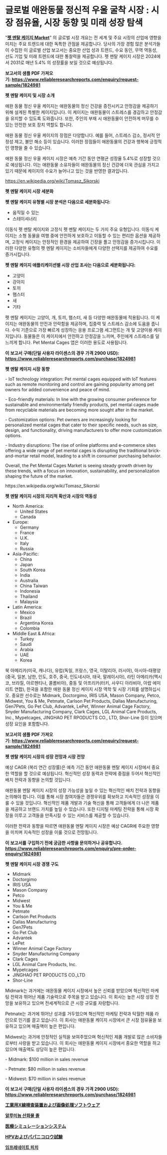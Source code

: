 <p><h1>글로벌 애완동물 정신적 우울 굴착 시장 : 시장 점유율, 시장 동향 및 미래 성장 탐색</h1></p><p>"<strong><a href="https://www.reliableresearchreports.com/pet-mental-cages-r1824981">펫 멘탈 케이지 Market</a></strong>" 의 글로벌 시장 개요는 전 세계 및 주요 시장의 산업에 영향을 미치는 주요 트렌드에 대한 독특한 관점을 제공합니다. 당사의 가장 경험 많은 분석가들이 수집한 이 글로벌 산업 보고서는 중요한 산업 성과 트렌드, 수요 동인, 무역 역동성, 선도 기업 및 미래 트렌드에 대한 통찰력을 제공합니다. 펫 멘탈 케이지 시장은 2024에서 2031로 매년 5.4% 의 성장률을 보일 것으로 예상됩니다.</p>
<p><strong>보고서의 샘플 PDF 가져오기:&nbsp;<a href="https://www.reliableresearchreports.com/enquiry/request-sample/1824981">https://www.reliableresearchreports.com/enquiry/request-sample/1824981</a></strong></p>
<p><strong>펫 멘탈 케이지 및 시장 소개</strong></p>
<p><p>애완 동물 정신 우울 케이지는 애완동물의 정신 건강을 증진시키고 안정감을 제공하기 위해 설계된 특별한 케이지입니다. 이 케이지는 애완동물이 스트레스를 경감하고 안정감을 유지할 수 있도록 도와줍니다. 또한, 주인의 부재 시 애완동물이 안전하게 머무를 수 있는 안전한 보호 장치 역할도 합니다.</p><p>애완 동물 정신 우울 케이지의 장점은 다양합니다. 예를 들어, 스트레스 감소, 정서적 안정성 제고, 불안 해소 등이 있습니다. 이러한 장점들이 애완동물의 건강과 행복에 긍정적인 영향을 줄 수 있습니다.</p><p>애완 동물 정신 우울 케이지 시장은 예측 기간 동안 연평균 성장율 5.4%로 성장할 것으로 예상됩니다. 이는 애완동물 소유자들이 애완동물의 정신 건강에 더욱 관심을 가지고 있기 때문에 케이지의 수요가 늘어나고 있는 것을 반영한 결과입니다.</p></p>
<p><a href="https://en.wikipedia.org/wiki/Tomasz_Sikorski">https://en.wikipedia.org/wiki/Tomasz_Sikorski</a></p>
<p><strong>펫 멘탈 케이지 시장 세분화</strong></p>
<p><strong>펫 멘탈 케이지 유형별 시장 분석은 다음으로 세분화됩니다:</strong></p>
<p><ul><li>움직일 수 있는</li><li>스테이셔너리</li></ul></p>
<p><p>이동식 펫 멘탈 케이지와 고정식 펫 멘탈 케이지는 두 가지 주요 유형입니다. 이동식 케이지는 소형 동물을 여행 중에 안전하게 보호하고 이동할 수 있는 편리한 옵션을 제공하며, 고정식 케이지는 안정적인 환경을 제공하여 긴장을 풀고 안정감을 증가시킵니다. 이러한 다양한 유형의 펫 멘탈 케이지는 소비자들에게 다양한 선택지를 제공하여 수요를 증가시킵니다.</p></p>
<p><strong>펫 멘탈 케이지 애플리케이션별 시장 산업 조사는 다음으로 세분화됩니다:</strong></p>
<p><ul><li>고양이</li><li>강아지</li><li>토끼</li><li>햄스터</li><li>새</li><li>기타</li></ul></p>
<p><p>펫 멘탈 케이지는 고양이, 개, 토끼, 햄스터, 새 등 다양한 애완동물에 적용됩니다. 이 케이지는 애완동물의 안전과 안락함을 제공하며, 집중력 및 스트레스 감소에 도움을 줍니다. 수익 기준으로 가장 빠르게 성장하는 응용 프로그램 세그먼트는 개 및 고양이용 케이지입니다. 동물들은 이 케이지에서 안전하고 안정감을 느끼며, 주인에게 스트레스를 덜 느끼게 합니다. Pet Mental Cages 앱은 이러한 용도로 사용됩니다.</p></p>
<p><strong>이 보고서 구매(단일 사용자 라이센스의 경우 가격 2900 USD): <a href="https://www.reliableresearchreports.com/purchase/1824981">https://www.reliableresearchreports.com/purchase/1824981</a></strong></p>
<p><strong>펫 멘탈 케이지 시장 동향</strong></p>
<p><p>- IoT technology integration: Pet mental cages equipped with IoT features such as remote monitoring and control are gaining popularity among pet owners for added convenience and peace of mind.</p><p>- Eco-friendly materials: In line with the growing consumer preference for sustainable and environmentally friendly products, pet mental cages made from recyclable materials are becoming more sought after in the market.</p><p>- Customization options: Pet owners are increasingly looking for personalized mental cages that cater to their specific needs, such as size, design, and functionality, driving manufacturers to offer more customization options.</p><p>- Industry disruptions: The rise of online platforms and e-commerce sites offering a wide range of pet mental cages is disrupting the traditional brick-and-mortar retail model, leading to a shift in consumer purchasing behavior.</p><p>Overall, the Pet Mental Cages Market is seeing steady growth driven by these trends, with a focus on innovation, sustainability, and personalization shaping the future of the market.</p></p>
<p>https://en.wikipedia.org/wiki/Tomasz_Sikorski</p>
<p><strong>펫 멘탈 케이지 시장의 지리적 확산과 시장의 역동성</strong></p>
<p><ul>
    <li>
        North America:
        <ul>
            <li>United States</li>
            <li>Canada</li>
        </ul>
    </li>
    <li>
        Europe:
        <ul>
            <li>Germany</li>
            <li>France</li>
            <li>U.K.</li>
            <li>Italy</li>
            <li>Russia</li>
        </ul>
    </li>
    <li>
        Asia-Pacific:
        <ul>
            <li>China</li>
            <li>Japan</li>
            <li>South Korea</li>
            <li>India</li>
            <li>Australia</li>
            <li>China Taiwan</li>
            <li>Indonesia</li>
            <li>Thailand</li>
            <li>Malaysia</li>
        </ul>
    </li>
    <li>
        Latin America:
        <ul>
            <li>Mexico</li>
            <li>Brazil</li>
            <li>Argentina Korea</li>
            <li>Colombia</li>
        </ul>
    </li>
    <li>
        Middle East & Africa:
        <ul>
            <li>Turkey</li>
            <li>Saudi</li>
            <li>Arabia</li>
            <li>UAE</li>
            <li>Korea</li>
        </ul>
    </li>
    </ul></p>
<p><p>북 아메리카(미국, 캐나다), 유럽(독일, 프랑스, 영국, 이탈리아, 러시아), 아시아-태평양(중국, 일본, 남한, 인도, 호주, 중국, 인도네시아, 태국, 말레이시아), 라틴 아메리카(멕시코, 브라질, 아르헨티나, 콜롬비아), 중동 및 아프리카(터키, 사우디 아라비아, 아랍 에미리트 연합), 한국을 포함한 애완 동물 정신 케이지 시장 역학 및 시장 기회를 설명하십시오. 중요한 선수로는 Midmark, Doctorgimo, IRIS USA, Mason Company, Petco, Midwest, You & Me, Petmate, Carlson Pet Products, Dallas Manufacturing, Gen7Pets, Go Pet Club, Advantek, LePet, Winner Animal Cage Factory, Snyder Manufacturing Company, Clark Cages, LGL Animal Care Products, Inc., Mypetcages, JINGHAO PET RPODUCTS CO., LTD, Shor-Line 등이 있으며 성장 요인을 포함합니다.</p></p>
<p><strong>보고서의 샘플 PDF 가져오기:&nbsp;<a href="https://www.reliableresearchreports.com/enquiry/request-sample/1824981">https://www.reliableresearchreports.com/enquiry/request-sample/1824981</a></strong></p>
<p><strong>펫 멘탈 케이지 시장의 성장 전망과 시장 전망</strong></p>
<p><p>예상 CAGR (복리 연간 성장률)은 예측 기간 동안 애완동물 멘탈 케이지 시장에서 중요한 역할을 할 것으로 예상됩니다. 혁신적인 성장 동력과 전략에 중점을 두어서 혁신적인 배치 전략과 동향을 논의할 것입니다. </p><p>애완동물 멘탈 케이지 시장의 성장 가능성을 높일 수 있는 혁신적인 배치 전략과 동향을 논의해야 합니다. 이를 통해 시장 참여자들은 경쟁우위를 확보하고 지속적인 성장을 이룰 수 있을 것입니다. 혁신적인 제품 개발과 기술 혁신을 통해 고객들에게 더 나은 제품을 제공하고 브랜드 가치를 높일 수 있습니다. 또한 디지털 마케팅 전략을 통해 시장 확장을 이루고 고객들을 만족시킬 수 있는 서비스를 제공할 수 있습니다.</p><p>이러한 전략과 동향을 따르면 애완동물 멘탈 케이지 시장은 예상 CAGR에 주요한 영향을 미치며 지속적인 성장을 이룰 것으로 전망됩니다.</p></p>
<p><strong>이 보고서를 구입하기 전에 궁금한 사항을 문의하거나 공유합니다. <a href="https://www.reliableresearchreports.com/enquiry/pre-order-enquiry/1824981">https://www.reliableresearchreports.com/enquiry/pre-order-enquiry/1824981</a></strong></p>
<p><strong>펫 멘탈 케이지 시장 경쟁 구도</strong></p>
<p><ul><li>Midmark</li><li>Doctorgimo</li><li>IRIS USA</li><li>Mason Company</li><li>Petco</li><li>Midwest</li><li>You & Me</li><li>Petmate</li><li>Carlson Pet Products</li><li>Dallas Manufacturing</li><li>Gen7Pets</li><li>Go Pet Club</li><li>Advantek</li><li>LePet</li><li>Winner Animal Cage Factory</li><li>Snyder Manufacturing Company</li><li>Clark Cages</li><li>LGL Animal Care Products, Inc.</li><li>Mypetcages</li><li>JINGHAO PET RPODUCTS CO.,LTD</li><li>Shor-Line</li></ul></p>
<p><p>Midmark는 과거에는 애완동물 케이지 시장에서 높은 신뢰를 받았으며 혁신적인 마케팅 전략과 뛰어난 제품 기술력으로 주목을 받고 있습니다. 이 회사는 높은 시장 성장 전망을 보유하고 있으며 전세계적으로 큰 시장 규모를 자랑합니다.</p><p>Petmate는 과거에 뛰어난 성과를 거두었으며 혁신적인 마케팅 전략과 탁월한 제품 라인으로 인기를 끌고 있습니다. 이 회사는 애완동물 케이지 시장에서 큰 시장 점유율을 보유하고 있으며 매출액이 높은 편입니다.</p><p>Midwest는 과거에 안정적인 실적을 보여주었으며 혁신적인 제품 개발로 많은 소비자들로부터 사랑을 받고 있습니다. 이 회사는 애완동물 케이지 시장에서 중요한 역할을 하고 있으며 매출액도 상당히 높은 편입니다.</p><p>- Midmark: $100 million in sales revenue</p><p>- Petmate: $80 million in sales revenue</p><p>- Midwest: $70 million in sales revenue</p></p>
<p><strong>이 보고서 구매(단일 사용자 라이센스의 경우 가격 2900 USD): <a href="https://www.reliableresearchreports.com/purchase/1824981">https://www.reliableresearchreports.com/purchase/1824981</a></strong></p>
<p><strong><p><a href="https://github.com/zjkmgcs938405/Market-Research-Report-List-4/blob/main/961411681830.md">工業用X線検査装置および画像処理ソフトウェア</a></p><p><a href="https://github.com/rcabello548/Market-Research-Report-List-3/blob/main/5825779101490.md">알루미늄 산화물 졸</a></p><p><a href="https://github.com/DanykaKilback/Market-Research-Report-List-2/blob/main/718084881828.md">医療シミュレーションシステム</a></p><p><a href="https://github.com/mohamedbakry57/Market-Research-Report-List-5/blob/main/282025581829.md">HPVおよびパパニコロウ試験</a></p><p><a href="https://github.com/KellyLyncyh543964/Market-Research-Report-List-3/blob/main/9546150101489.md">임프레네이트 피치</a></p></strong></p>
<p></p>
